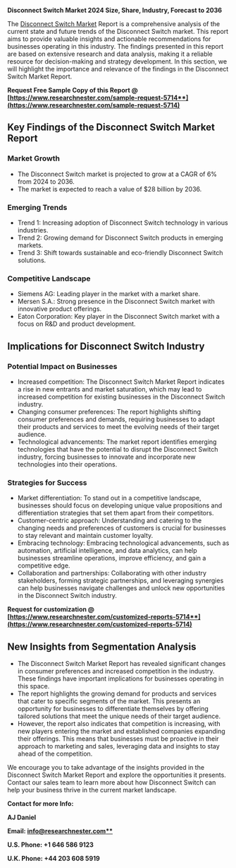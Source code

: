 ﻿**Disconnect Switch Market 2024 Size, Share, Industry, Forecast to 2036** 

The [Disconnect Switch Market](https://www.researchnester.com/reports/disconnect-switch-market/5714) Report is a comprehensive analysis of the current state and future trends of the Disconnect Switch market. This report aims to provide valuable insights and actionable recommendations for businesses operating in this industry. The findings presented in this report are based on extensive research and data analysis, making it a reliable resource for decision-making and strategy development. In this section, we will highlight the importance and relevance of the findings in the Disconnect Switch Market Report.

**Request Free Sample Copy of this Report @ [https://www.researchnester.com/sample-request-5714**](https://www.researchnester.com/sample-request-5714)**
## **Key Findings of the Disconnect Switch Market Report**
### Market Growth
- The Disconnect Switch market is projected to grow at a CAGR of 6% from 2024 to 2036.
- The market is expected to reach a value of $28 billion by 2036.
### Emerging Trends
- Trend 1: Increasing adoption of Disconnect Switch technology in various industries.
- Trend 2: Growing demand for Disconnect Switch products in emerging markets.
- Trend 3: Shift towards sustainable and eco-friendly Disconnect Switch solutions.
### Competitive Landscape
- Siemens AG: Leading player in the market with a market share.
- Mersen S.A.: Strong presence in the Disconnect Switch market with innovative product offerings.
- Eaton Corporation: Key player in the Disconnect Switch market with a focus on R&D and product development.
## **Implications for Disconnect Switch Industry**
### Potential Impact on Businesses
- Increased competition: The Disconnect Switch Market Report indicates a rise in new entrants and market saturation, which may lead to increased competition for existing businesses in the Disconnect Switch industry.
- Changing consumer preferences: The report highlights shifting consumer preferences and demands, requiring businesses to adapt their products and services to meet the evolving needs of their target audience.
- Technological advancements: The market report identifies emerging technologies that have the potential to disrupt the Disconnect Switch industry, forcing businesses to innovate and incorporate new technologies into their operations.
### Strategies for Success
- Market differentiation: To stand out in a competitive landscape, businesses should focus on developing unique value propositions and differentiation strategies that set them apart from their competitors.
- Customer-centric approach: Understanding and catering to the changing needs and preferences of customers is crucial for businesses to stay relevant and maintain customer loyalty.
- Embracing technology: Embracing technological advancements, such as automation, artificial intelligence, and data analytics, can help businesses streamline operations, improve efficiency, and gain a competitive edge.
- Collaboration and partnerships: Collaborating with other industry stakeholders, forming strategic partnerships, and leveraging synergies can help businesses navigate challenges and unlock new opportunities in the Disconnect Switch industry.

**Request for customization @ [https://www.researchnester.com/customized-reports-5714**](https://www.researchnester.com/customized-reports-5714)**
## **New Insights from Segmentation Analysis**
- The Disconnect Switch Market Report has revealed significant changes in consumer preferences and increased competition in the industry. These findings have important implications for businesses operating in this space.
- The report highlights the growing demand for products and services that cater to specific segments of the market. This presents an opportunity for businesses to differentiate themselves by offering tailored solutions that meet the unique needs of their target audience.
- However, the report also indicates that competition is increasing, with new players entering the market and established companies expanding their offerings. This means that businesses must be proactive in their approach to marketing and sales, leveraging data and insights to stay ahead of the competition.

We encourage you to take advantage of the insights provided in the Disconnect Switch Market Report and explore the opportunities it presents. Contact our sales team to learn more about how Disconnect Switch can help your business thrive in the current market landscape.

**Contact for more Info:**

**AJ Daniel**

**Email: [info@researchnester.com**](mailto:info@researchnester.com)**

**U.S. Phone: +1 646 586 9123** 

**U.K. Phone: +44 203 608 5919**
